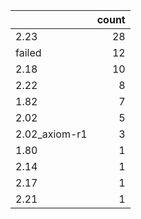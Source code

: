 |               |   count |
|:--------------|--------:|
| 2.23          |      28 |
| failed        |      12 |
| 2.18          |      10 |
| 2.22          |       8 |
| 1.82          |       7 |
| 2.02          |       5 |
| 2.02_axiom-r1 |       3 |
| 1.80          |       1 |
| 2.14          |       1 |
| 2.17          |       1 |
| 2.21          |       1 |